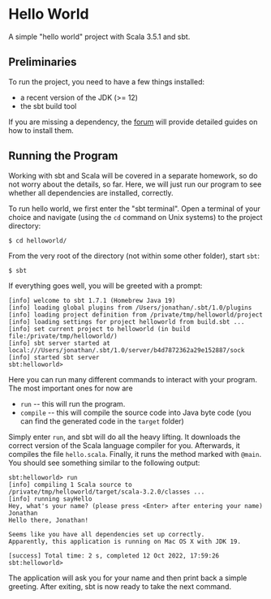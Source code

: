 # Hello World

A simple "hello world" project with Scala 3.5.1 and sbt.

## Preliminaries
To run the project, you need to have a few things installed:

- a recent version of the JDK (>= 12)
- the sbt build tool

If you are missing a dependency, the [forum](https://ps-forum.cs.uni-tuebingen.de/c/se/guides) will provide detailed guides on how to install them.

## Running the Program
Working with sbt and Scala will be covered in a separate homework, so do not worry about the details, so far.
Here, we will just run our program to see whether all dependencies are installed, correctly.

To run hello world, we first enter the "sbt terminal". Open a terminal of your choice and
navigate (using the `cd` command on Unix systems) to the project directory:

```
$ cd helloworld/
```

From the very root of the directory (not within some other folder), start `sbt`:

```
$ sbt
```
If everything goes well, you will be greeted with a prompt:
```
[info] welcome to sbt 1.7.1 (Homebrew Java 19)
[info] loading global plugins from /Users/jonathan/.sbt/1.0/plugins
[info] loading project definition from /private/tmp/helloworld/project
[info] loading settings for project helloworld from build.sbt ...
[info] set current project to helloworld (in build file:/private/tmp/helloworld/)
[info] sbt server started at local:///Users/jonathan/.sbt/1.0/server/b4d7872362a29e152887/sock
[info] started sbt server
sbt:helloworld>
```
Here you can run many different commands to interact with your program. The most important ones for now are

- `run` -- this will run the program.
- `compile` -- this will compile the source code into Java byte code (you can find the generated code in the `target` folder)

Simply enter `run`, and sbt will do all the heavy lifting. It downloads the correct version of the Scala language
compiler for you. Afterwards, it compiles the file `hello.scala`. Finally, it runs the method marked with `@main`.
You should see something similar to the following output:
```
sbt:helloworld> run
[info] compiling 1 Scala source to /private/tmp/helloworld/target/scala-3.2.0/classes ...
[info] running sayHello
Hey, what's your name? (please press <Enter> after entering your name)
Jonathan
Hello there, Jonathan!

Seems like you have all dependencies set up correctly.
Apparently, this application is running on Mac OS X with JDK 19.

[success] Total time: 2 s, completed 12 Oct 2022, 17:59:26
sbt:helloworld>
```
The application will ask you for your name and then print back a simple greeting.
After exiting, sbt is now ready to take the next command.

